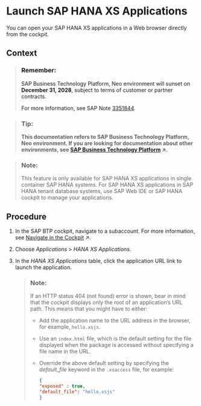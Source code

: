 <!-- loio0dd61c3e5d1d4d6cbea9aec94b7f4725 -->

# Launch SAP HANA XS Applications

You can open your SAP HANA XS applications in a Web browser directly from the cockpit.



<a name="loio0dd61c3e5d1d4d6cbea9aec94b7f4725__context_gps_2s1_hcb"/>

## Context

> ### Remember:  
> SAP Business Technology Platform, Neo environment will sunset on **December 31, 2028**, subject to terms of customer or partner contracts.
> 
> For more information, see SAP Note [3351844](https://me.sap.com/notes/3351844).

> ### Tip:  
> **This documentation refers to SAP Business Technology Platform, Neo environment. If you are looking for documentation about other environments, see [SAP Business Technology Platform](https://help.sap.com/viewer/65de2977205c403bbc107264b8eccf4b/Cloud/en-US/6a2c1ab5a31b4ed9a2ce17a5329e1dd8.html "SAP Business Technology Platform (SAP BTP) is an integrated offering comprised of the following technology portfolios: application development; process automation; integration; data, analytics, and enterprise planning; artificial intelligence. The platform offers users the ability to turn data into business value, compose end-to-end business processes, connect entire IT landscapes, and personalize, build and extend SAP applications. This reduces the overall total cost of ownership maintaining SAP landscapes and third-party software across end-to-end business processes.") :arrow_upper_right:.**

> ### Note:  
> This feature is only available for SAP HANA XS applications in single container SAP HANA systems. For SAP HANA XS applications in SAP HANA tenant database systems, use SAP Web IDE or SAP HANA cockpit to manage your applications.



## Procedure

1.  In the SAP BTP cockpit, navigate to a subaccount. For more information, see [Navigate in the Cockpit](https://help.sap.com/viewer/65de2977205c403bbc107264b8eccf4b/Cloud/en-US/0874895f1f78459f9517da55a11ffebd.html "Learn how to navigate to your global accounts, directories, and subaccounts in the SAP BTP cockpit.") :arrow_upper_right:.

2.  Choose *Applications* \> *HANA XS Applications*.

3.  In the *HANA XS Applications* table, click the application URL link to launch the application.

    > ### Note:  
    > If an HTTP status 404 \(not found\) error is shown, bear in mind that the cockpit displays only the root of an application’s URL path. This means that you might have to either:
    > 
    > -   Add the application name to the URL address in the browser, for example, `hello.xsjs`.
    > 
    > -   Use an `index.html` file, which is the default setting for the file displayed when the package is accessed without specifying a file name in the URL.
    > 
    > -   Override the above default setting by specifying the *default\_file* keyword in the `.xsaccess` file, for example:
    > 
    >     ```json
    >     {
    >     "exposed" : true,
    >     "default_file": "hello.xsjs"
    >     }
    >     ```


